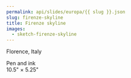 ```yaml
---
permalink: api/slides/europa/{{ slug }}.json
slug: firenze-skyline
title: Firenze skyline
images:
  - sketch-firenze-skyline
---
```

Florence, Italy

Pen and ink  
10.5" × 5.25"